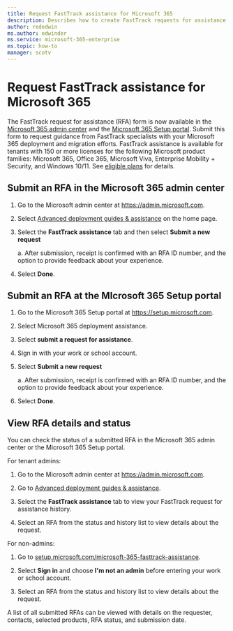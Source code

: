 ```yaml
---
title: Request FastTrack assistance for Microsoft 365
description: Describes how to create FastTrack requests for assistance in Microsoft 365 admin center.
author: rededwin
ms.author: edwinder
ms.service: microsoft-365-enterprise
ms.topic: how-to
manager: scotv
---
```

# Request FastTrack assistance for Microsoft 365

The FastTrack request for assistance (RFA) form is now available in the <a href="https://go.microsoft.com/fwlink/p/?linkid=2226341" target="_blank">Microsoft 365 admin center</a> and the <a href="https://setup.microsoft.com/" target="_blank">Microsoft 365 Setup portal</a>.  Submit this form to request guidance from FastTrack specialists with your Microsoft 365 deployment and migration efforts. FastTrack assistance is available for tenants with 150 or more licenses for the following Microsoft product families: Microsoft 365, Office 365, Microsoft Viva, Enterprise Mobility + Security, and Windows 10/11.  See <a href="https://learn.microsoft.com/en-us/microsoft-365/fasttrack/eligibility" target="_blank">eligible plans</a> for details.

## Submit an RFA in the Microsoft 365 admin center

1. Go to the Microsoft admin center at <a href="https://admin.microsoft.com" target="_blank">https://admin.microsoft.com</a>.

1. Select <a href="https://go.microsoft.com/fwlink/?linkid=2226341" target="_blank">Advanced deployment guides & assistance</a> on the home page.

1. Select the **FastTrack assistance** tab and then select **Submit a new request**

   a. After submission, receipt is confirmed with an RFA ID number, and the option to provide feedback about your experience.

1. Select **Done**.


## Submit an RFA at the MIcrosoft 365 Setup portal
   
1. Go to the Microsoft 365 Setup portal at <a href="https://setup.microsoft.com" target="_blank">https://setup.microsoft.com</a>.

1. Select Microsoft 365 deployment assistance.

1. Select **submit a request for assistance**.

1. Sign in with your work or school account.

1. Select **Submit a new request**

   a. After submission, receipt is confirmed with an RFA ID number, and the option to provide feedback about your experience.

1. Select **Done**.


## View RFA details and status

You can check the status of a submitted RFA in the Microsoft 365 admin center or the Microsoft 365 Setup portal.

For tenant admins:

1. Go to the Microsoft admin center at <a href="https://admin.microsoft.com" target="_blank">https://admin.microsoft.com</a>.

1. Go to <a href="https://go.microsoft.com/fwlink/?linkid=2226341" target="_blank">Advanced deployment guides & assistance</a>.

1. Select the **FastTrack assistance** tab to view your FastTrack request for assistance history.

1. Select an RFA from the status and history list to view details about the request.

For non-admins:

1. Go to <a href="https://setup.microsoft.com/microsoft-365-fasttrack-assistance" target="_blank">setup.microsoft.com/microsoft-365-fasttrack-assistance</a>.

1. Select **Sign in** and choose **I'm not an admin** before entering your work or school account.

1. Select an RFA from the status and history list to view details about the request.

A list of all submitted RFAs can be viewed with details on the requester, contacts, selected products, RFA status, and submission date.  
